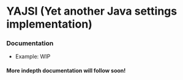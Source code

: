 # YAJSI (Yet another Java settings implementation)
### Documentation
 - Example: WIP
#### More indepth documentation will follow soon!
